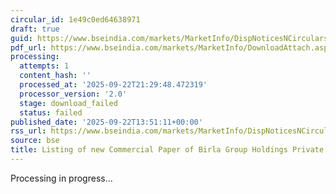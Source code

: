 ```yaml
---
circular_id: 1e49c0ed64638971
draft: true
guid: https://www.bseindia.com/markets/MarketInfo/DispNoticesNCirculars.aspx?Noticeid={7567C1F2-20D7-40D1-8829-CA1AD16C5604}&noticeno=20250922-51&dt=09/22/2025&icount=51&totcount=58&flag=0
pdf_url: https://www.bseindia.com/markets/MarketInfo/DownloadAttach.aspx?id=20250922-51&attachedId=
processing:
  attempts: 1
  content_hash: ''
  processed_at: '2025-09-22T21:29:48.472319'
  processor_version: '2.0'
  stage: download_failed
  status: failed
published_date: '2025-09-22T13:51:11+00:00'
rss_url: https://www.bseindia.com/markets/MarketInfo/DispNoticesNCirculars.aspx?Noticeid={7567C1F2-20D7-40D1-8829-CA1AD16C5604}&noticeno=20250922-51&dt=09/22/2025&icount=51&totcount=58&flag=0
source: bse
title: Listing of new Commercial Paper of Birla Group Holdings Private Limited
---
```


Processing in progress...